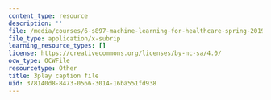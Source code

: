 ```yaml
---
content_type: resource
description: ''
file: /media/courses/6-s897-machine-learning-for-healthcare-spring-2019/378140d884730566301416ba551fd938_0UFwGJe6ubg.srt
file_type: application/x-subrip
learning_resource_types: []
license: https://creativecommons.org/licenses/by-nc-sa/4.0/
ocw_type: OCWFile
resourcetype: Other
title: 3play caption file
uid: 378140d8-8473-0566-3014-16ba551fd938
---
```

